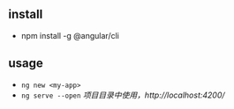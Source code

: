 ## install
+ npm install -g @angular/cli

## usage
+ `ng new <my-app>`
+ `ng serve --open` *项目目录中使用，http://localhost:4200/*

